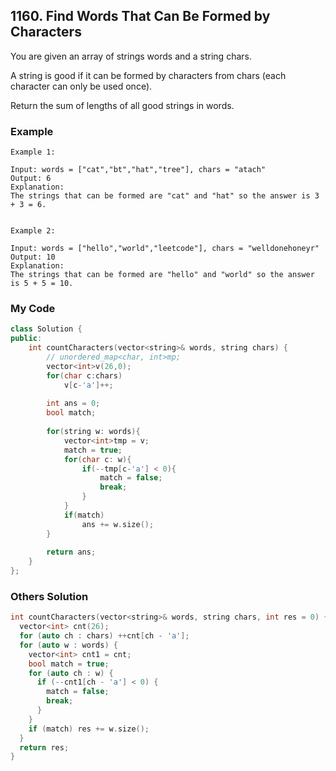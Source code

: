 ## 1160. Find Words That Can Be Formed by Characters

You are given an array of strings words and a string chars.

A string is good if it can be formed by characters from chars (each character can only be used once).

Return the sum of lengths of all good strings in words.


### Example
```
Example 1:

Input: words = ["cat","bt","hat","tree"], chars = "atach"
Output: 6
Explanation: 
The strings that can be formed are "cat" and "hat" so the answer is 3 + 3 = 6.


Example 2:

Input: words = ["hello","world","leetcode"], chars = "welldonehoneyr"
Output: 10
Explanation: 
The strings that can be formed are "hello" and "world" so the answer is 5 + 5 = 10.
```

### My Code
```c++
class Solution {
public:
    int countCharacters(vector<string>& words, string chars) {
        // unordered_map<char, int>mp;
        vector<int>v(26,0);
        for(char c:chars)
            v[c-'a']++;
        
        int ans = 0;
        bool match;
        
        for(string w: words){
            vector<int>tmp = v;
            match = true;
            for(char c: w){
                if(--tmp[c-'a'] < 0){
                    match = false;
                    break;
                }
            }
            if(match)
                ans += w.size();
        }
        
        return ans;
    }
};
```



### Others Solution
```c++
int countCharacters(vector<string>& words, string chars, int res = 0) {
  vector<int> cnt(26);
  for (auto ch : chars) ++cnt[ch - 'a'];
  for (auto w : words) {
    vector<int> cnt1 = cnt;
    bool match = true;
    for (auto ch : w) {
      if (--cnt1[ch - 'a'] < 0) {
        match = false;
        break;
      }
    }
    if (match) res += w.size();
  }
  return res;
}
```

